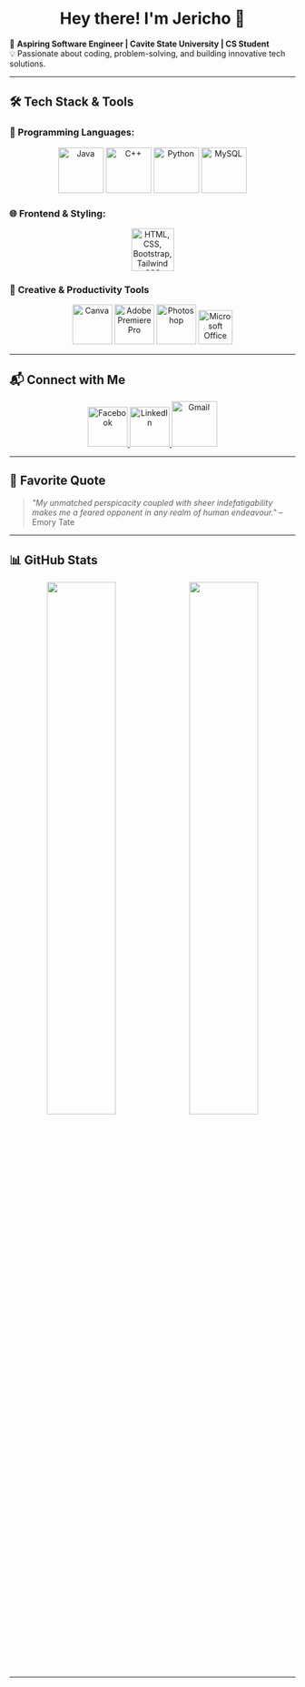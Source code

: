 <h1 align="center">Hey there! I'm Jericho 👋</h1>

🚀 **Aspiring Software Engineer | Cavite State University | CS Student**  
💡 Passionate about coding, problem-solving, and building innovative tech solutions.  

---

## 🛠 **Tech Stack & Tools**
### 🚀 Programming Languages:
<p align="center">
  <img src="https://cdn.jsdelivr.net/gh/devicons/devicon/icons/java/java-original.svg" alt="Java" width="80"/>
  <img src="https://cdn.jsdelivr.net/gh/devicons/devicon/icons/cplusplus/cplusplus-original.svg" alt="C++" width="80"/>
  <img src="https://cdn.jsdelivr.net/gh/devicons/devicon/icons/python/python-original.svg" alt="Python" width="80"/>
  <img src="https://cdn.jsdelivr.net/gh/devicons/devicon/icons/mysql/mysql-original.svg" alt="MySQL" width="80"/>
</p>

### 🌐 Frontend & Styling:
<p align="center">
  <img src="https://skillicons.dev/icons?i=html,css,bootstrap,tailwind" height="75" alt="HTML, CSS, Bootstrap, Tailwind CSS">
</p>

### 🎨 **Creative & Productivity Tools**
<p align="center">
  <img src="https://cdn.jsdelivr.net/gh/devicons/devicon/icons/canva/canva-original.svg" alt="Canva" width="70"/>
  <a href="https://cdnlogo.com/logo/office_764.html">
  </a>
  <img src="https://cdn.jsdelivr.net/gh/devicons/devicon/icons/premierepro/premierepro-original.svg" alt="Adobe Premiere Pro" width="70"/>
  <img src="https://cdn.jsdelivr.net/gh/devicons/devicon/icons/photoshop/photoshop-plain.svg" alt="Photoshop" width="70"/>
 <img src="https://static.cdnlogo.com/logos/o/96/office.svg" alt="Microsoft Office" width="60"/>

</p>

---

## 📬 **Connect with Me**
<p align="center">
  <a href="https://www.facebook.com/jerZer0" target="_blank">
    <img src="https://cdn.jsdelivr.net/gh/devicons/devicon/icons/facebook/facebook-original.svg" alt="Facebook" width="70"/>
  </a>
  <a href="https://www.linkedin.com/in/jericho-delos-reyes-007468354/" target="_blank">
    <img src="https://cdn.jsdelivr.net/gh/devicons/devicon/icons/linkedin/linkedin-original.svg" alt="LinkedIn" width="70"/>
  </a>
  <a href="mailto:jericho.dlsreyes@gmail.com" target="_blank">
    <img src="https://upload.wikimedia.org/wikipedia/commons/7/7e/Gmail_icon_%282020%29.svg" alt="Gmail" width="80"/>
  </a>
</p>

---

## 💭 **Favorite Quote**
> *"My unmatched perspicacity coupled with sheer indefatigability makes me a feared opponent in any realm of human endeavour."* – Emory Tate  

---

## 📊 **GitHub Stats**
<div align="center">
  <img src="https://github-readme-stats.vercel.app/api?username=JerichoDelosReyes&show_icons=true&theme=radical" width="49%"/>
  <img src="https://github-readme-stats.vercel.app/api/top-langs/?username=JerichoDelosReyes&layout=compact&theme=radical" width="49%"/>
</div>

---
